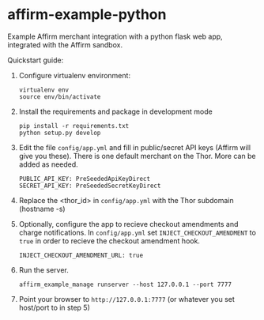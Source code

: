 affirm-example-python
=====================

Example Affirm merchant integration with a python flask web app, integrated with the Affirm sandbox.

Quickstart guide:

1. Configure virtualenv environment:

    ```
    virtualenv env
    source env/bin/activate
    ```

2. Install the requirements and package in development mode

    ```
    pip install -r requirements.txt
    python setup.py develop
    ```

3. Edit the file `config/app.yml` and fill in public/secret API keys (Affirm will give you these). There is one default merchant on the Thor. More can
be added as needed.

    ```
    PUBLIC_API_KEY: PreSeededApiKeyDirect
    SECRET_API_KEY: PreSeededSecretKeyDirect
    ```

4. Replace the <thor_id> in `config/app.yml` with the Thor subdomain (hostname -s)

5. Optionally, configure the app to recieve checkout amendments and charge notifications.  In `config/app.yml` set `INJECT_CHECKOUT_AMENDMENT` to `true` in order to recieve the checkout amendment hook.

    ```
    INJECT_CHECKOUT_AMENDMENT_URL: true
    ```

6. Run the server.

    ```
    affirm_example_manage runserver --host 127.0.0.1 --port 7777
    ```

6. Point your browser to ```http://127.0.0.1:7777```
(or whatever you set host/port to in step 5)
